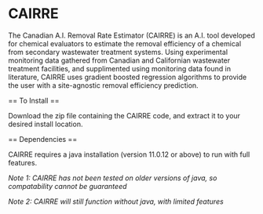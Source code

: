 # CAIRRE
 
 The Canadian A.I. Removal Rate Estimator (CAIRRE) is an A.I. tool developed for chemical evaluators to estimate the removal efficiency of a chemical from secondary wastewater treatment systems. Using experimental monitoring data gathered from Canadian and Californian wastewater treatment facilities, and supplimented using monitoring data found in literature, CAIRRE uses gradient boosted regression algorithms to provide the user with a site-agnostic removal efficiency prediction.
 
== To Install ==

Download the zip file containing the CAIRRE code, and extract it to your desired install location.

== Dependencies ==

CAIRRE requires a java installation (version 11.0.12 or above) to run with full features.

_Note 1: CAIRRE has not been tested on older versions of java, so compatability cannot be guaranteed_

_Note 2: CAIRRE will still function without java, with limited features_
